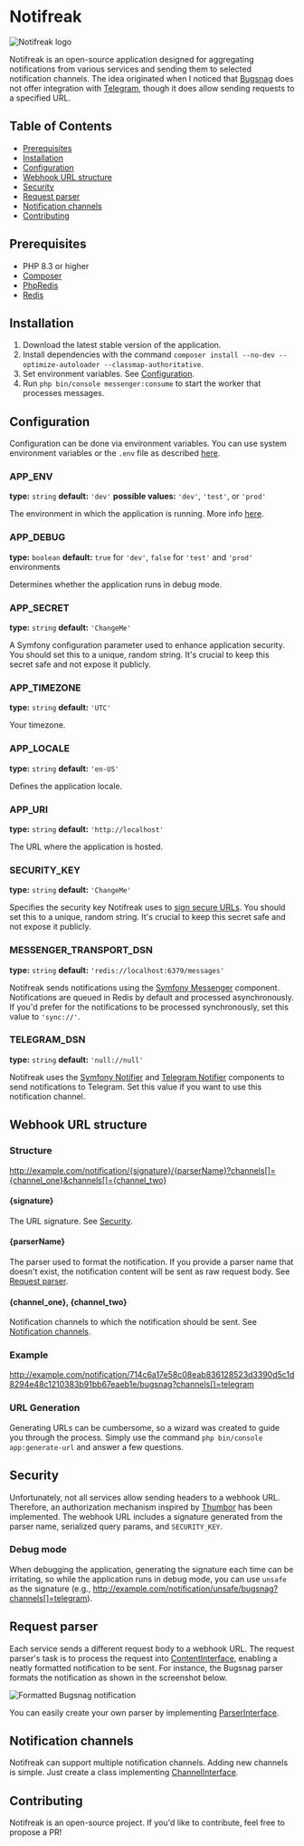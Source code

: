 # Notifreak
![Notifreak logo](https://thumbor.jakimiak.net/0eQBHb2Vs95Qa0iL5j31fT9BIWM=/250x/https://jakimiak.net/images/projects/notifreak/logo.jpg)

Notifreak is an open-source application designed for aggregating notifications from various services and sending them to selected notification channels. The idea originated when I noticed that [Bugsnag](https://www.bugsnag.com) does not offer integration with [Telegram](https://telegram.org), though it does allow sending requests to a specified URL.

## Table of Contents
- [Prerequisites](#prerequisites)
- [Installation](#installation)
- [Configuration](#configuration)
- [Webhook URL structure](#webhook-url-structure)
- [Security](#security)
- [Request parser](#request-parser)
- [Notification channels](#notification-channels)
- [Contributing](#contributing)

## Prerequisites
- PHP 8.3 or higher
- [Composer](https://getcomposer.org)
- [PhpRedis](https://github.com/phpredis/phpredis)
- [Redis](https://redis.io)

## Installation
1. Download the latest stable version of the application.
2. Install dependencies with the command `composer install --no-dev --optimize-autoloader --classmap-authoritative`.
3. Set environment variables. See [Configuration](#configuration).
4. Run `php bin/console messenger:consume` to start the worker that processes messages.

## Configuration
Configuration can be done via environment variables. You can use system environment variables or the `.env` file as described [here](https://symfony.com/doc/current/configuration.html#configuring-environment-variables-in-production).

### APP_ENV
**type:** `string` **default:** `'dev'` **possible values:** `'dev'`, `'test'`, or `'prod'`

The environment in which the application is running. More info [here](https://symfony.com/doc/current/configuration.html#selecting-the-active-environment).

### APP_DEBUG
**type:** `boolean` **default:** `true` for `'dev'`, `false` for `'test'` and `'prod'` environments

Determines whether the application runs in debug mode.

### APP_SECRET
**type:** `string` **default:** `'ChangeMe'`

A Symfony configuration parameter used to enhance application security. You should set this to a unique, random string. It's crucial to keep this secret safe and not expose it publicly.

### APP_TIMEZONE
**type:** `string` **default:** `'UTC'`

Your timezone.

### APP_LOCALE
**type:** `string` **default:** `'en-US'`

Defines the application locale.

### APP_URI
**type:** `string` **default:** `'http://localhost'`

The URL where the application is hosted.

### SECURITY_KEY
**type:** `string` **default:** `'ChangeMe'`

Specifies the security key Notifreak uses to [sign secure URLs](#security). You should set this to a unique, random string. It's crucial to keep this secret safe and not expose it publicly.

### MESSENGER_TRANSPORT_DSN
**type:** `string` **default:** `'redis://localhost:6379/messages'`

Notifreak sends notifications using the [Symfony Messenger](https://symfony.com/doc/current/messenger.html) component. Notifications are queued in Redis by default and processed asynchronously. If you'd prefer for the notifications to be processed synchronously, set this value to `'sync://'`.

### TELEGRAM_DSN
**type:** `string` **default:** `'null://null'`

Notifreak uses the [Symfony Notifier](https://symfony.com/doc/current/notifier.html) and [Telegram Notifier](https://github.com/symfony/symfony/blob/7.1/src/Symfony/Component/Notifier/Bridge/Telegram/README.md) components to send notifications to Telegram. Set this value if you want to use this notification channel.

## Webhook URL structure

### Structure
http://example.com/notification/{signature}/{parserName}?channels[]={channel_one}&channels[]={channel_two}

#### {signature}
The URL signature. See [Security](#security).

#### {parserName}
The parser used to format the notification. If you provide a parser name that doesn't exist, the notification content will be sent as raw request body. See [Request parser](#request-parser).

#### {channel_one}, {channel_two}
Notification channels to which the notification should be sent. See [Notification channels](#notification-channels).

### Example
http://example.com/notification/714c6a17e58c08eab836128523d3390d5c1d8294e48c1210383b91bb67eaeb1e/bugsnag?channels[]=telegram

### URL Generation
Generating URLs can be cumbersome, so a wizard was created to guide you through the process. Simply use the command `php bin/console app:generate-url` and answer a few questions.

## Security
Unfortunately, not all services allow sending headers to a webhook URL. Therefore, an authorization mechanism inspired by [Thumbor](https://thumbor.readthedocs.io/en/latest/security.html#hmac-method) has been implemented. The webhook URL includes a signature generated from the parser name, serialized query params, and `SECURITY_KEY`.

### Debug mode
When debugging the application, generating the signature each time can be irritating, so while the application runs in debug mode, you can use `unsafe` as the signature (e.g., http://example.com/notification/unsafe/bugsnag?channels[]=telegram).

## Request parser
Each service sends a different request body to a webhook URL. The request parser's task is to process the request into [ContentInterface](src/Parser/ContentInterface.php), enabling a neatly formatted notification to be sent. For instance, the Bugsnag parser formats the notification as shown in the screenshot below.

![Formatted Bugsnag notification](https://thumbor.jakimiak.net/zxlX6yymasfEBqR_1o_SHbJZg4k=/https://jakimiak.net/images/projects/notifreak/bugsnag-notification.jpg)

You can easily create your own parser by implementing [ParserInterface](src/Parser/ParserInterface.php).

## Notification channels
Notifreak can support multiple notification channels. Adding new channels is simple. Just create a class implementing [ChannelInterface](src/Message/Channel/ChannelInterface.php).

## Contributing
Notifreak is an open-source project. If you'd like to contribute, feel free to propose a PR!
